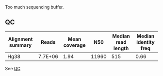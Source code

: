 Too much sequencing buffer.

## QC 

| Alignment summary | Reads    | Mean coverage | N50   | Median read length | Median identity freq |
|-------------------|----------|---------------|-------|--------------------|----------------------|
| Hg38              | 7.7E+06 | 1.94          | 11960 | 515               | 0.66                |

See [QC](https://raw.githack.com/ziphra/long_reads/main/SQK_LSK114_6622CY001478/files/QC.html)